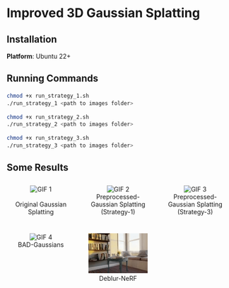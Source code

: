 #  Improved 3D Gaussian Splatting


## Installation

**Platform**: Ubuntu 22+


## Running Commands
```bash
chmod +x run_strategy_1.sh
./run_strategy_1 <path to images folder>
```


```bash
chmod +x run_strategy_2.sh
./run_strategy_2 <path to images folder>
```


```bash
chmod +x run_strategy_3.sh
./run_strategy_3 <path to images folder>
```


## Some Results

<div style="display: grid; grid-template-columns: repeat(3, 1fr); gap: 20px; text-align: center;">
  <figure style="margin: 10px;">
    <img src="some_results/original_gs.gif" alt="GIF 1" style="width: 200px; height: auto;">
    <figcaption><br>Original Gaussian Splatting</figcaption>
  </figure>
  <figure style="margin: 10px;">
    <img src="some_results/strategy-1.gif" alt="GIF 2" style="width: 200px; height: auto;">
    <figcaption>Preprocessed-Gaussian Splatting (Strategy-1)</figcaption>
  </figure>
  <figure style="margin: 10px;">
    <img src="some_results/strategy-3.gif" alt="GIF 3" style="width: 200px; height: auto;">
    <figcaption>Preprocessed-Gaussian Splatting (Strategy-3)</figcaption>
  </figure>
  <figure style="margin: 10px;">
    <img src="some_results/bad_gaussian.gif" alt="GIF 4" style="width: 200px; height: auto;">
    <figcaption>BAD-Gaussians</figcaption>
  </figure>
  <figure style="margin: 10px;">
    <img src="some_results/deblur-nerf.gif" alt="GIF 5" style="width: 200px; height: auto;">
    <figcaption>Deblur-NeRF</figcaption>
  </figure>
</div>




